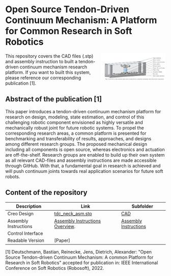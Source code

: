 # Open Source Tendon-Driven Continuum Mechanism: A Platform for Common Research in Soft Robotics 

<p align="center">
<img src="assembly_instructions/figures/overview.png" align="right" width="40%"/>
</p>

This repository covers the CAD files (.stp) and assembly instruction to built a tendon-driven continuum mechanism research platform. If you want to built this system, please reference our corresponding publication [1].

## Abstract of the publication [1]
This paper introduces a tendon-driven continuum mechanism platform for research on design, modeling, state estimation, and control of this challenging robotic component envisioned as highly versatile and mechanically robust joint for future robotic systems. To propel the corresponding research areas, a common platform is presented for benchmarking and transferability of results, approaches, and designs among different research groups. The proposed mechanical design including all components is open source, whereas electronics and actuation are off-the-shelf. Research groups are enabled to build up their own system as all relevant CAD-files and assembly instructions are made accessible through GitHub. With that, a fundamental goal in research is achieved and will push continuum joints towards real application scenarios for future soft robots.

## Content of the repository

| Description | Link | Subfolder
| --- | --- | --- |
| Creo Design | [tdc_neck_asm.stp](https://github.com/DLR-RM/TendonDrivenContinuum/blob/main/CAD/tdc_neck_asm.stp) | [CAD](https://github.com/DLR-RM/TendonDrivenContinuum/tree/main/CAD) |
| Assembly Instructions |[Assembly Instructions Overview](https://github.com/DLR-RM/TendonDrivenContinuum/blob/main/assembly_instructions/assembly_instructions_overview.pdf).| [Assembly Instructions](https://github.com/DLR-RM/TendonDrivenContinuum/tree/main/assembly_instructions) |
| Control Interface | | 
| Readable Version | [Paper] |




[1] Deutschmann, Bastian, Reinecke, Jens, Dietrich, Alexander: "Open Source Tendon-driven Continuum Mechanism: A common Platform for Research in Soft Robotics" accepted for publication in: IEEE International Conference on Soft Robotics (Robosoft), 2022.
